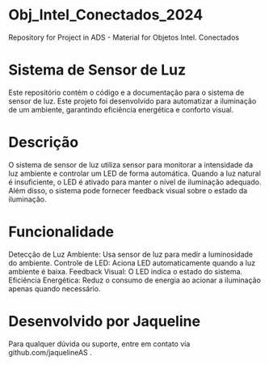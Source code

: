 # Obj_Intel_Conectados_2024
Repository for Project in ADS - Material for Objetos Intel. Conectados

# Sistema de Sensor de Luz
Este repositório contém o código e a documentação para o sistema de sensor de luz. Este projeto foi desenvolvido para automatizar a iluminação de um ambiente, garantindo eficiência energética e conforto visual.

# Descrição
O sistema de sensor de luz utiliza sensor para monitorar a intensidade da luz ambiente e controlar um LED de forma automática. Quando a luz natural é insuficiente, o LED é ativado para manter o nível de iluminação adequado. Além disso, o sistema pode fornecer feedback visual sobre o estado da iluminação.

# Funcionalidade
Detecção de Luz Ambiente: Usa sensor de luz para medir a luminosidade do ambiente.
Controle de LED: Aciona LED automaticamente quando a luz ambiente é baixa.
Feedback Visual: O LED indica o estado do sistema.
Eficiência Energética: Reduz o consumo de energia ao acionar a iluminação apenas quando necessário.

# Desenvolvido por Jaqueline
Para qualquer dúvida ou suporte, entre em contato via github.com/jaquelineAS .







